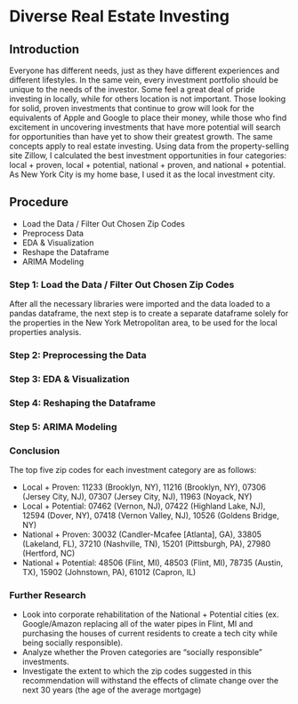 
# Diverse Real Estate Investing

## Introduction

Everyone has different needs, just as they have different experiences and different lifestyles. In the same vein, every investment portfolio should be unique to the needs of the investor. Some feel a great deal of pride investing in locally, while for others location is not important. Those looking for solid, proven investments that continue to grow will look for the equivalents of Apple and Google to place their money, while those who find excitement in uncovering investments that have more potential will search for opportunities than have yet to show their greatest growth.
The same concepts apply to real estate investing.
Using data from the property-selling site Zillow, I calculated the best investment opportunities in four categories: local + proven, local + potential, national + proven, and national + potential. As New York City is my home base, I used it as the local investment city.

## Procedure

* Load the Data / Filter Out Chosen Zip Codes
* Preprocess Data
* EDA & Visualization
* Reshape the Dataframe
* ARIMA Modeling

### Step 1: Load the Data / Filter Out Chosen Zip Codes
After all the necessary libraries were imported and the data loaded to a pandas dataframe, the next step is to create a separate dataframe solely for the properties in the New York Metropolitan area, to be used for the local properties analysis.

### Step 2: Preprocessing the Data

### Step 3: EDA & Visualization

### Step 4: Reshaping the Dataframe

### Step 5: ARIMA Modeling

### Conclusion
The top five zip codes for each investment category are as follows:

* Local + Proven: 11233 (Brooklyn, NY), 11216 (Brooklyn, NY), 07306 (Jersey City, NJ), 07307 (Jersey City, NJ), 11963 (Noyack, NY)
* Local + Potential: 07462 (Vernon, NJ), 07422 (Highland Lake, NJ), 12594 (Dover, NY), 07418 (Vernon Valley, NJ), 10526 (Goldens Bridge, NY)
* National + Proven: 30032 (Candler-Mcafee [Atlanta], GA), 33805 (Lakeland, FL), 37210 (Nashville, TN), 15201 (Pittsburgh, PA), 27980 (Hertford, NC)
* National + Potential: 48506 (Flint, MI), 48503 (Flint, MI), 78735 (Austin, TX), 15902 (Johnstown, PA), 61012 (Capron, IL)

### Further Research
* Look into corporate rehabilitation of the National + Potential cities (ex. Google/Amazon replacing all of the water pipes in Flint, MI and purchasing the houses of current residents to create a tech city while being socially responsible).
* Analyze whether the Proven categories are “socially responsible” investments.
* Investigate the extent to which the zip codes suggested in this recommendation will withstand the effects of climate change over the next 30 years (the age of the average mortgage)